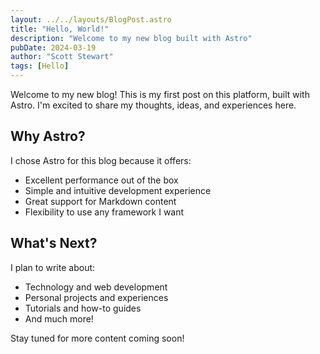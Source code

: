 ```yaml
---
layout: ../../layouts/BlogPost.astro
title: "Hello, World!"
description: "Welcome to my new blog built with Astro"
pubDate: 2024-03-19
author: "Scott Stewart"
tags: [Hello]
---
```


Welcome to my new blog! This is my first post on this platform, built with Astro. I'm excited to share my thoughts, ideas, and experiences here.

## Why Astro?

I chose Astro for this blog because it offers:

- Excellent performance out of the box
- Simple and intuitive development experience
- Great support for Markdown content
- Flexibility to use any framework I want

## What's Next?

I plan to write about:

- Technology and web development
- Personal projects and experiences
- Tutorials and how-to guides
- And much more!

Stay tuned for more content coming soon!
